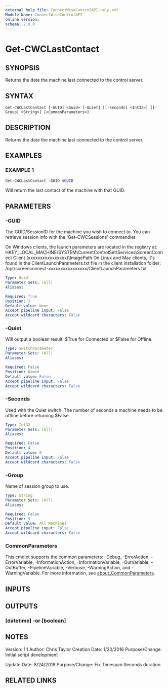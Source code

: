 ```yaml
---
external help file: ConnectWiseControlAPI-help.xml
Module Name: ConnectWiseControlAPI
online version:
schema: 2.0.0
---
```


# Get-CWCLastContact

## SYNOPSIS
Returns the date the machine last connected to the control server.

## SYNTAX

```
Get-CWCLastContact [-GUID] <Guid> [-Quiet] [[-Seconds] <Int32>] [[-Group] <String>] [<CommonParameters>]
```

## DESCRIPTION
Returns the date the machine last connected to the control server.

## EXAMPLES

### EXAMPLE 1
```powershell
Get-CWCLastContact -GUID $GUID
```

Will return the last contact of the machine with that GUID.

## PARAMETERS

### -GUID
The GUID/SessionID for the machine you wish to connect to.
You can retrieve session info with the 'Get-CWCSessions' commandlet

On Windows clients, the launch parameters are located in the registry at:
  HKEY_LOCAL_MACHINE\SYSTEM\CurrentControlSet\Services\ScreenConnect Client (xxxxxxxxxxxxxxxx)\ImagePath
On Linux and Mac clients, it's found in the ClientLaunchParameters.txt file in the client installation folder:
  /opt/screenconnect-xxxxxxxxxxxxxxxx/ClientLaunchParameters.txt

```yaml
Type: Guid
Parameter Sets: (All)
Aliases:

Required: True
Position: 3
Default value: None
Accept pipeline input: False
Accept wildcard characters: False
```

### -Quiet
Will output a boolean result, $True for Connected or $False for Offline.

```yaml
Type: SwitchParameter
Parameter Sets: (All)
Aliases:

Required: False
Position: Named
Default value: False
Accept pipeline input: False
Accept wildcard characters: False
```

### -Seconds
Used with the Quiet switch.
The number of seconds a machine needs to be offline before returning $False.

```yaml
Type: Int32
Parameter Sets: (All)
Aliases:

Required: False
Position: 4
Default value: 0
Accept pipeline input: False
Accept wildcard characters: False
```

### -Group
Name of session group to use.

```yaml
Type: String
Parameter Sets: (All)
Aliases:

Required: False
Position: 5
Default value: All Machines
Accept pipeline input: False
Accept wildcard characters: False
```

### CommonParameters
This cmdlet supports the common parameters: -Debug, -ErrorAction, -ErrorVariable, -InformationAction, -InformationVariable, -OutVariable, -OutBuffer, -PipelineVariable, -Verbose, -WarningAction, and -WarningVariable. For more information, see [about_CommonParameters](http://go.microsoft.com/fwlink/?LinkID=113216).

## INPUTS

## OUTPUTS

### [datetime] -or [boolean]
## NOTES
Version:        1.1
Author:         Chris Taylor
Creation Date:  1/20/2016
Purpose/Change: Initial script development

Update Date:  8/24/2018
Purpose/Change: Fix Timespan Seconds duration

## RELATED LINKS
